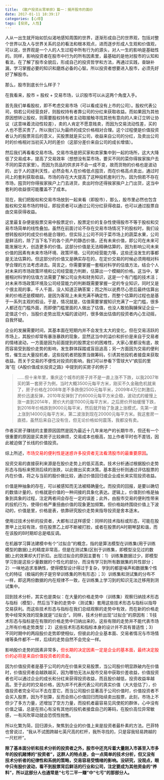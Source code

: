 ```yaml
---
title: 《散户投资从零单排》篇一：揭开股市的面纱
date: 2017-01-11 18:39:17
categories: [心得]
tags: [投资, 人性]
---
```



人从一出生就开始如饥似渴地感知周围的世界，逐渐形成自己的世界观，包括对整个世界以及人与世界关系的总的看法和根本观点，进而逐步形成人生观和价值观，可以说，世界观是一个人的人生过程中所有行为的源头，对人一生的影响是基础性的。同样，影响投资者在股市中行为的所有因素里，最基础的是他对股市的认知和看法，在了解了股市全貌后，形成自己的投资哲学和方法，再通过实践，查缺补漏，学习掌握必要的知识和磨炼必备的心智。所以投资者想要进入股市，必须先好好了解股市。

那么，股市到底长什么样子？

在我看来，股市 = 股权 + 交易市场，认识股市可以从这两个角度入手。

首先我们单看股权，即不考虑交易市场（可以看成没有上市的公司）。股权代表公司，倘若公司经营良好，则股权持有者靠公司的分红来获取收益。而如果因为其他原因想转让股权，则需要股权持有者主动取接触寻找其他有意向的人来订立转让协议（这意味着流动性较差），卖的人肯定不愿意贱卖，而因为交易流动性差，买的人也不愿买贵了，所以我们认为最终的成交价格相对合理。这个过程便是价值投资者认为的股票背后的意义，买股票就是买公司，收益来自公司的分红，及卖出公司时的价格相对当初买入时的差价（这部分差价来自公司的成长增值）。

然后我们再看看交易市场。交易市场是把买家和卖家集中到一起的场所，这大大降低了交易成本，提高了交易效率（想想没有菜市场，要买不同的菜你得挨家挨户去不同的菜农家里）。而因为货品的供求并不会一成不变，故而货物的价格也是波动的，出于人的逐利天性，必然会有人在价格低点囤货，而在价格高点卖出，通过时间上的套利获取收益。市场的存在大大提高了这种投机套利行为，因为倘若不存在市场，囤货时你得挨家挨户上门去进货，卖出时你还得挨家挨户上门出货，这当中套利的收益很可能覆盖不了成本。

现在，我们把股权和交易市场放到一起来看（即股市），那么，股市里必然也包含股权和交易市场的特征，即投资者可以通过公司分红获得收益，也可以通过股票自由交易获得收益。

这里最复杂便是股票交易中股票定价，股票定价的复杂性使得股市不等于股权和交易市场简单的线性叠加。虽然在前面讨论不存在交易市场情况下的股权时，我们设想转股权时的成交价格是合理的，但实际上公司不同于菜市场上的蔬菜水果，公司是鲜活的，除了当下名下的各个资产的静态价值，还有未来价值，即公司在未来可能发展壮大，创造更多的价值。这部分价值是无法精确估算的，因为影响公司未来价值的因素有未来市场环境、政策环境、公司的经营能力等，这些还没发生的事都是无法估算的。但这部分的价值又是确实存在的，在定价交易的时候必须用相对科学合理的方法考虑进去。简言之，你需要掌握一套相对科学的估值方法，结合个人对未来的市场政策环境和公司经营能力判断，估算出一个模糊的价格。这当中，掌握相对科学的估值方法需要了解公司业务和财务知识，这是一个有门槛的技术活；对未来市场政策环境及公司经营能力的判断既需要掌握一定的专业知识，同时又是个很主观的事，千人千面，没人知道正确答案；而之所以说费尽心思后最终估算出来的价格还是模糊的，是因为客观上未来充满不确定性，而整个估算的过程也是基于一系列主观的假设。于是，情况就是，估值需要掌握知识充满了一定门槛，很多人都还在门槛外面，而即便门槛里面的人做出了估值，也没人敢拍胸脯保证企业一定值这个价，当股价走势出现大幅的波动时，很多做出估值的投资者内心生动摇，自我怀疑。

企业的发展需要时间，其基本面在短期内并不会发生太大的变化，但在交易活跃的市场上，其股价却常有暴涨暴跌的现象，显然这当中的溢价和折价是来自于交易者的情绪波动，一方面是因为前面提到的股票定价的困难性，大家心里都没有底，故而容易受到股价走势的影响，发生群体踩踏或盲目追高；另一方面因为交易的便利性，催生出大量投机者，这些投机者把股票当做筹码，引诱其他投机者接盘来获取收益。而关于交易的不便性对投资的影响，我们可以参看下雪球大V“疯狂的里海”在《A股价值成长投资之路》中提到的买房子的例子：

> ……但十来年里，重庆这个城市的房子并不是一直上涨不下跌，以我2007年买的第一套房子为例，当时大概3500元每平方米，刚买不久金融危机就来了，房子价格在2008年差不多跌倒2500元每平米，2009年4万亿刺激后，房价迅速反弹，2010年反弹到了约6000元每平方米企稳，波动式的缓慢上涨一直到2014年，房价大约是11000元每平方米，之后房价开始缓慢下跌，到2016年价格跌到9000元每平米，然后就开始了急速上涨模式，先第一波上涨到14000元每平方米，第二波涨到现在20000元每平方米。我这套房一直捂，虽然后来自己没有住，但无论价格如何震荡，我都没有卖。

作者买房子赚钱的主要原因固然是因为最近十几年来地产的长期牛市，但还有一个很重要的原因是买卖房子比较麻烦，交易成本也极高，加上作者平时也不差钱，因此被迫做了长线的价值投资。

综上所述，<span style="color:red">市场交易的便利性是迷惑许多投资者无法看清股市的最重要原因</span>。

投资交易的直接获利来源是在股价走势上的低买高卖。技术分析通过根据股价走势形态与指标来预测后续的涨跌，以此做出买卖决策。基本面分析则通过评估股票的内在价值，将之与当前的股价做比较，通过价值回归或企业成长来实现投资收益。

价值是种抽象的存在，可以被感知而无法被精确量化。而投资的回报，是要以确切的数值计量的，价格就是价值的一种间接的具象化表达。逻辑上，价值到价格是抽象到具象的过程，注定两者间会存在一定的误差；此外，由股市交易的便利性带来的投机行为，使得价格严重扭曲价值的现象更加频繁。但价格始终围绕价值上下波动的，价值是里，价格是表，依靠研究股价走势来指导投资是舍本逐末。

使用过技术分析的投资者，大都有过这样感受：同样的技术指标或形态，可能在股票甲上比较有效，但在股票乙上却不断被打脸，或者在股票的A时期琴瑟和谐，而在该股的B时期却总是唱反调。

在机器学习算法建模中有个“过拟合”的概念，指的是算法模型在训练集(用于训练模型的数据)上的精度非常高，但是在测试集(区别于训练集，即模型没见过的数据)上的效果却大打折扣。出现过拟合的原因主要有：1）训练集数据过少，即模型学习到是这些少量数据的个性化的部分，而没有学习到所有数据集的共性部分；2）一味地追求准确性，使得模型设计得过于复杂，学到的都是噪声和数据集个性化的特征（极端的例子是穷举训练集的所有形态）；3）训练集和测试集的分布不一样，即这两份数据的内在规律不一致，在训练集上学习到的知识无法迁移用到测试集中。

回到技术分析，其实也是类似：在大量的价格走势中（训练集）观察归纳技术形态与指标（模型），然后当下新的走势中（测试集）套用这些技术形态与指标以指导交易获利。而这些技术形态与指标在我们总结观察的走势中有效，而在新的价格走势中经常失效的现象就是“过拟合”。同样，技术分析出现“过拟合”的原因有：1)技术形态与指标是在有限的价格走势中归纳出来的，这些有限的走势并不能代表市场上所有价格走势类型；2）这些技术形态和指标本身的设计并不具有普适性；3）不同时期中的两段股价走势即使相似，但彼此的企业基本面、交易者情况与市场情绪等条件都不一样，后续的走势自然不会完全一样。

影响股价走势的因素非常多，<span style="color:red">但长期的决定因素一定是企业的基本面，最终决定股价的必将是来自价值投资者的资金</span>。

因为价值投资者是基于公司的内在价值来交易股票，当公司股价明显跌破内在价值时，价值投资者会越跌越买，因为哪怕无法从股市交易中获取价差收益，价值投资者也可以通过企业的成长和分红来获得投资收益，而且股价越低，投资收益率越高。至于此时的交易价格，因为并不代表代表公司的真实价值（大大低估了），价值投资者完全可以不去在意它。而当公司股价显著高于公司价值时，价值投资者不会买入股票，因为不划算，反而会担心价值回归而陆续卖出股票，此刻，市场上不但少了多方力量，还增加了空方力量，而投机者最容易见风使舵的群体，心中没有价值之锚，总是在担心有没有其他的投机者接盘自己的筹码，在股价高位异常敏感，一有风吹草动就会恐慌性抛售。

所以化繁为简，回归源头，聚焦到企业的价值上来是投资者最朴素的方法。巴菲特也曾说过，“我从不试图跨越七英尺高的栏杆，我所寻找的，只是容我轻易跨越的一尺栏杆”。

**除了基本面分析和技术分析的投资者之外，股市中还充斥着大量刚入市甚至入市多年的投机赌博的“投资者”，这群人的特点是，会一点简单的技术分析，但又没有技术分析者的纪律性和系统的策略，交易容易受情绪的影响。没研究，没观点，眼中只有股价波动，看不到股票背后鲜活的行业和公司，注定要成为其他资金的“养料”，所以这部分人也通常是“七亏二平一赚”中“七亏”的那部分人。**